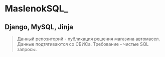 # MaslenokSQL_
## Django, MySQL, Jinja
> Данный репозиторий - публикация решения магазина автомасел. Данные подтягиваются со СБИСа. Требование - чистые SQL запросы.
